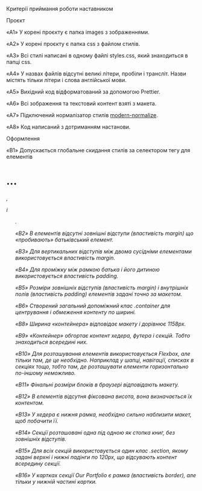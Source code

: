 Критерії приймання роботи наставником

Проєкт

«A1» У корені проєкту є папка images з зображеннями.

«A2» У корені проєкту є папка css з файлом стилів.

«A3» Всі стилі написані в одному файлі styles.css, який знаходиться в папці css.

«A4» У назвах файлів відсутні великі літери, пробіли і трансліт. Назви містять
тільки літери і слова англійської мови.

«A5» Вихідний код відформатований за допомогою Prettier.

«A6» Всі зображення та текстовий контент взяті з макета.

«A7» Підключений нормалізатор стилів
[modern-normalize](https://cdnjs.com/libraries/modern-normalize).

«A8» Код написаний з дотриманням настанови.

Оформлення

«B1» Допускається глобальне скидання стилів за селектором тегу для елементів

<h1>...<h6>, <p> і <ul>.

«B2» В елементів відсутні зовнішні відступи (властивість margin) що «пробивають»
батьківський елемент.

«B3» Для вертикальних відступів між двома сусідніми елементами використовується
властивість margin.

«B4» Для проміжку між рамкою батька і його дитиною використовується властивість
padding.

«B5» Розміри зовнішніх відступів (властивість margin) і внутрішніх полів
(властивість padding) елементів задані точно за макетом.

«B6» Створений загальний допоміжний клас .container для центрування і обмеження
контенту по ширині.

«B8» Ширина «контейнера» відповідає макету і дорівнює 1158px.

«B9» «Контейнер» обгортає контент хедера, футера і секцій. Тобто знаходиться
всередині них.

«B10» Для розташування елементів використовується Flexbox, але тільки там, де це
необхідно. Наприклад у шапці, навігації, списках в секціях тощо, тобто там, де
розташувати елементи горизонтально по-іншому неможливо.

«B11» Фінальні розміри блоків в браузері відповідають макету.

«B12» В елементів відсутня фіксована висота, вона визначається їх контентом.

«B13» У хедера є нижня рамка, необхідно сильно наблизити макет, щоб побачити її.

«B14» Секції розташовані одна під одною як стопка книг, без зовнішніх відступів.

«B15» Для всіх секцій використовується один клас .section, якому задані верхні і
нижні падінги по 120px, що відсувають контент всередину секції.

«B16» У картках секції Our Portfolio є рамка (властивість border), але тільки у
нижній частині картки.
